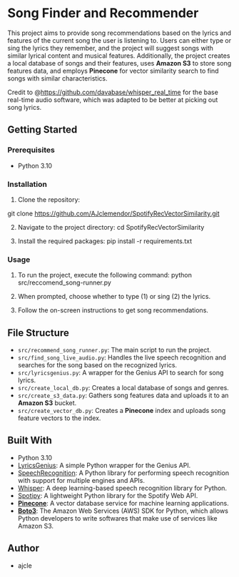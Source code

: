 # Song Finder and Recommender

This project aims to provide song recommendations based on the lyrics and features of the current song the user is listening to. Users can either type or sing the lyrics they remember, and the project will suggest songs with similar lyrical content and musical features. Additionally, the project creates a local database of songs and their features, uses **Amazon S3** to store song features data, and employs **Pinecone** for vector similarity search to find songs with similar characteristics.

Credit to @https://github.com/davabase/whisper_real_time for the base real-time audio software, which was adapted to be better at picking out song lyrics.

## Getting Started

### Prerequisites

- Python 3.10

### Installation

1. Clone the repository:

git clone https://github.com/AJclemendor/SpotifyRecVectorSimilarity.git


2. Navigate to the project directory:
cd SpotifyRecVectorSimilarity


3. Install the required packages:
pip install -r requirements.txt


### Usage

1. To run the project, execute the following command:
python src/reccomend_song-runner.py

2. When prompted, choose whether to type (1) or sing (2) the lyrics.

3. Follow the on-screen instructions to get song recommendations.

## File Structure

- `src/recommend_song_runner.py`: The main script to run the project.
- `src/find_song_live_audio.py`: Handles the live speech recognition and searches for the song based on the recognized lyrics.
- `src/lyricsgenius.py`: A wrapper for the Genius API to search for song lyrics.
- `src/create_local_db.py`: Creates a local database of songs and genres.
- `src/create_s3_data.py`: Gathers song features data and uploads it to an **Amazon S3** bucket.
- `src/create_vector_db.py`: Creates a **Pinecone** index and uploads song feature vectors to the index.

## Built With

- Python 3.10
- [LyricsGenius](https://github.com/johnwmillr/LyricsGenius): A simple Python wrapper for the Genius API.
- [SpeechRecognition](https://github.com/Uberi/speech_recognition): A Python library for performing speech recognition with support for multiple engines and APIs.
- [Whisper](https://github.com/RuABraun/whisper): A deep learning-based speech recognition library for Python.
- [Spotipy](https://github.com/plamere/spotipy): A lightweight Python library for the Spotify Web API.
- [**Pinecone**](https://www.pinecone.io/): A vector database service for machine learning applications.
- [**Boto3**](https://github.com/boto/boto3): The Amazon Web Services (AWS) SDK for Python, which allows Python developers to write softwares that make use of services like Amazon S3.

## Author

- ajcle


